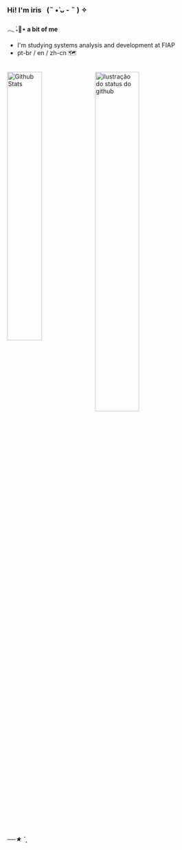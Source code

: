 ### Hi! I'm iris⠀(˵ •̀ ᴗ - ˵ ) ✧

####  𓂃 ࣪˖🦋⋆ a bit of me       
-  I'm studying systems analysis and development at FIAP
-  pt-br / en / zh-cn 🗺

## 

<a href="https://github.com/irissuu/github-readme-stats">
 <img align="left" src="https://github-readme-stats.vercel.app/api/top-langs/?username=irissuu&layout=compact&bg_color=ff00&title_color=FF5E5E&hide_border=True&include_all_commits=true&count_private=true" width="40%" alt="Github Stats"/>
</a>
<img align='center' src="https://github-readme-stats.vercel.app/api?username=irissuu&show_icons=true&title_color=FF5E5E&icon_color=8DEEF2&bg_color=ff00&hide_border=True&count_private=true" width="45%" alt="ilustração do status do github">

##### ──★ ˙ ̟




 


